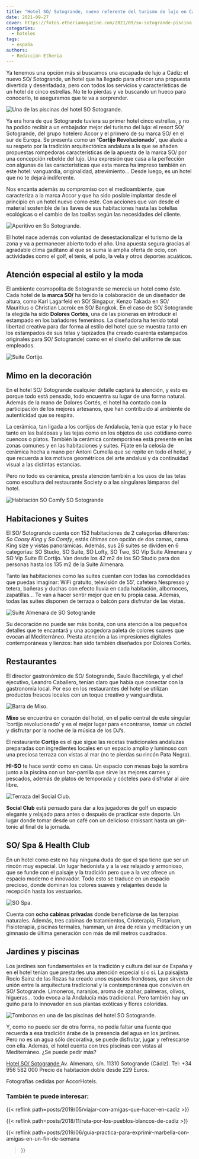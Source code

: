 ```yaml
---
title: "Hotel SO/ Sotogrande, nuevo referente del turismo de lujo en Cádiz"
date: 2021-09-27
cover: https://fotos.etheriamagazine.com/2021/09/so-sotogrande-piscina.jpg
categories: 
  - hoteles
tags: 
  - españa
authors: 
  - Redacción Etheria
---
```


Ya tenemos una opción más si buscamos una escapada de lujo a Cádiz: el nuevo SO/ Sotogrande, un hotel que ha llegado para ofrecer una propuesta divertida y desenfadada, pero con todos los servicios y características de un hotel de cinco estrellas. No te lo pierdas y ve buscando un hueco para conocerlo, te aseguramos que te va a sorprender.

![Una de las piscinas del hotel SO Sotogrande.](https://fotos.etheriamagazine.com/2021/09/so-sotogrande-piscina.jpg "Una de las piscinas del hotel SO Sotogrande.")

Ya era hora de que Sotogrande tuviera su primer hotel cinco estrellas, y no ha podido 
recibir a un embajador mejor del turismo del lujo: el resort SO/ Sotogrande, del grupo 
hotelero Accor y el primero de su marca SO/ en el sur de Europa. Se presenta como un 
**‘Cortijo Revolucionado’**, que alude a su respeto por la tradición arquitectónica 
andaluza a la que se añaden propuestas rompedoras características de la apuesta de la 
marca SO/ por una concepción rebelde del lujo. Una expresión que casa a la perfección 
con algunas de las características que esta marca ha impreso también en este hotel: 
vanguardia, originalidad, atrevimiento… Desde luego, es un hotel que no te dejará 
indiferente. 

Nos encanta además su compromiso con el medioambiente, que caracteriza a la marca Accor 
y que ha sido posible implantar desde el principio en un hotel nuevo como este. Con 
acciones que van desde el material sostenible de las llaves de sus habitaciones hasta 
las botellas ecológicas o el cambio de las toallas según las necesidades del cliente. 

![Aperitivo en So Sotogrande.](https://fotos.etheriamagazine.com/2021/09/SO-sotogrande-aperitivo.jpg "Aperitivo en So Sotogrande.")

El hotel nace además con voluntad de desestacionalizar el turismo de la zona y va a 
permanecer abierto todo el año. Una apuesta segura gracias al agradable clima gaditano 
al que se suma la amplia oferta de ocio, con actividades como el golf, el tenis, el 
polo, la vela y otros deportes acuáticos. 

## Atención especial al estilo y la moda

El ambiente cosmopolita de Sotogrande se merecía un hotel como éste. Cada hotel de la 
**marca SO/** ha tenido la colaboración de un diseñador de altura, como Karl Lagarfeld 
en SO/ Singapur, Kenzo Takada en SO/ Mauritius o Christian Lacroix en SO/ Bangkok. En el 
caso de SO/ Sotogrande la elegida ha sido **Dolores Cortés**, una de las pioneras en 
introducir el estampado en los bañadores femeninos. La diseñadora ha tenido total 
libertad creativa para dar forma al estilo del hotel que se muestra tanto en los 
estampados de sus telas y tapizados (ha creado cuarenta estampados originales para SO/ 
Sotogrande) como en el diseño del uniforme de sus empleados. 

![Suite Cortijo.](https://fotos.etheriamagazine.com/2021/09/so-sotogrande-suite-cortijo.jpg "Detalle de la Suite Cortijo.")

## Mimo en la decoración

En el hotel SO/ Sotogrande cualquier detalle captará tu atención, y esto es porque todo 
está pensado, todo encuentra su lugar de una forma natural. Además de la mano de Dolores 
Cortés, el hotel ha contado con la participación de los mejores artesanos, que han 
contribuido al ambiente de autenticidad que se respira. 

La cerámica, tan ligada a los cortijos de Andalucía, tenía que estar y lo hace tanto en 
las baldosas y las tejas como en los objetos de uso cotidiano como cuencos o platos. 
También la cerámica contemporánea está presente en las zonas comunes y en las 
habitaciones y suites. Fíjate en la celosía de cerámica hecha a mano por Antoni Cumella 
que se repite en todo el hotel, y que recuerda a los motivos geométricos del arte 
andalusí y da continuidad visual a las distintas estancias. 

Pero no todo es cerámica, presta atención también a los usos de las telas como escultura 
del restaurante Society o a las singulares lámparas del hotel. 

![Habitación SO Comfy SO Sotogrande](https://fotos.etheriamagazine.com/2021/09/so-sotogrande-habitacion-so-comfy.jpg "Habitación SO Comfy.")

## Habitaciones y Suites

El SO/ Sotogrande cuenta con 152 habitaciones de 2 categorías diferentes: _So Coosy 
King_ y _So Comfy_, estás últimas con opción de dos camas, cama King size y vistas 
panorámicas. Además, sus 26 suites se dividen en 6 categorías: SO Studio, SO Suite, SO 
Lofty, SO Two, SO Vip Suite Almenara y SO Vip Suite El Cortijo. Van desde los 42 m2 de 
los SO Studio para dos personas hasta los 135 m2 de la Suite Almenara. 

Tanto las habitaciones como las suites cuentan con todas las comodidades que puedas 
imaginar: WiFi gratuito, televisión de 55’, cafetera Nespresso y tetera, bañeras y 
duchas con efecto lluvia en cada habitación, albornoces, zapatillas… Te van a hacer 
sentir mejor que en tu propia casa. Además, todas las suites disponen de terraza o 
balcón para disfrutar de las vistas. 

![Suite Almenara de SO Sotogrande](https://fotos.etheriamagazine.com/2021/09/so-sotogrande-suite.jpg "Suite Almenara.")

Su decoración no puede ser más bonita, con una atención a los pequeños detalles que te 
encantará y una acogedora paleta de colores suaves que evocan al Mediterráneo. Presta 
atención a las impresiones digitales contemporáneas y lienzos: han sido también 
diseñados por Dolores Cortés. 

## Restaurantes

El director gastronómico de SO/ Sotogrande, Saulo Bacchilega, y el chef ejecutivo, 
Leandro Caballero, tenían claro que había que conectar con la gastronomía local. Por eso 
en los restaurantes del hotel se utilizan productos frescos locales con un toque 
creativo y vanguardista. 

![Barra de Mixo.](https://fotos.etheriamagazine.com/2021/09/so-sotogrande-MiXo.jpg "Barra de Mixo.")

**Mixo** se encuentra en corazón del hotel, en el patio central de este singular 
‘cortijo revolucionado’ y es el mejor lugar para encontrarse, tomar un cóctel y 
disfrutar por la noche de la música de los DJ’s. 

El restaurante **Cortijo** es el que sigue las recetas tradicionales andaluzas 
preparadas con ingredientes locales en un espacio amplio y luminoso con una preciosa 
terraza con vistas al mar (no te pierdas su rincón Pata Negra). 

**HI-SO** te hace sentir como en casa. Un espacio con mesas bajo la sombra junto a la 
piscina con un bar-parrilla que sirve las mejores carnes y pescados, además de platos de 
temporada y cócteles para disfrutar al aire libre. 

![Terraza del Social Club.](https://fotos.etheriamagazine.com/2021/09/social-club-terraza.jpg "Terraza del Social Club.")

**Social Club** está pensado para dar a los jugadores de golf un espacio elegante y 
relajado para antes o después de practicar este deporte. Un lugar donde tomar desde un 
café con un delicioso croissant hasta un gin-tonic al final de la jornada. 

## SO/ Spa & Health Club

En un hotel como este no hay ninguna duda de que el spa tiene que ser un rincón muy 
especial. Un lugar hedonista y a la vez relajado y armonioso, que se funde con el 
paisaje y la tradición pero que a la vez ofrece un espacio moderno e innovador. Todo 
esto se traduce en un espacio precioso, donde dominan los colores suaves y relajantes 
desde la recepción hasta los vestuarios. 

![SO Spa.](https://fotos.etheriamagazine.com/2021/09/So-sotogrande-spa.jpg "SO Spa.")

Cuenta con **ocho cabinas privadas** donde beneficiarse de las terapias naturales. 
Además, tres cabinas de tratamientos, Crioterapia, Flotarium, Fisioterapia, piscinas 
termales, hamman, un área de relax y meditación y un gimnasio de última generación con 
más de mil metros cuadrados. 

## Jardines y piscinas

Los jardines son fundamentales en la tradición y cultura del sur de España y en el hotel 
tenían que prestarles una atención especial sí o sí. La paisajista Rocío Sainz de las 
Rozas ha creado unos espacios frondosos, que sirven de unión entre la arquitectura 
tradicional y la contemporánea que conviven en SO/ Sotogrande. Limoneros, naranjos, 
aroma de azahar, palmeras, olivos, higueras… todo evoca a la Andalucía más tradicional. 
Pero también hay un guiño para lo innovador en sus plantas exóticas y flores coloridas. 

![Tombonas en una de las piscinas del hotel SO Sotogrande.](https://fotos.etheriamagazine.com/2021/09/so-sotogrande-piscina-hamacas.jpg "Tombonas en una de las piscinas del hotel SO Sotogrande.")

Y, como no puede ser de otra forma, no podía faltar una fuente que recuerda a esa 
tradición árabe de la presencia del agua en los jardines. Pero no es un agua sólo 
decorativa, se puede disfrutar, jugar y refrescarse con ella. Además, el hotel cuenta 
con tres piscinas con vistas al Mediterráneo. ¿Se puede pedir más? 

[Hotel SO/ Sotogrande ](https://www.so-sotogrande.com/es/)Av. Almenara, s/n. 11310 
Sotogrande (Cádiz). Tel: +34 956 582 000 Precio de habitación doble desde 229 Euros. 

Fotografías cedidas por AccorHotels. 

### También te puede interesar:

{{< reflink path=posts/2019/05/viajar-con-amigas-que-hacer-en-cadiz >}} 

{{< reflink path=posts/2018/11/ruta-por-los-pueblos-blancos-de-cadiz >}} 

{{< reflink 
path=posts/2019/06/guia-practica-para-exprimir-marbella-con-amigas-en-un-fin-de-semana 
>}}
